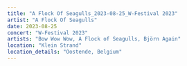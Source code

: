 ```yaml
---
title: "A Flock Of Seagulls_2023-08-25_W-Festival 2023"
artist: "A Flock Of Seagulls"
date: 2023-08-25
concert: "W-Festival 2023"
artists: "Bow Wow Wow, A Flock of Seagulls, Björn Again"
location: "Klein Strand"
location_details: "Oostende, Belgium"
---
```


